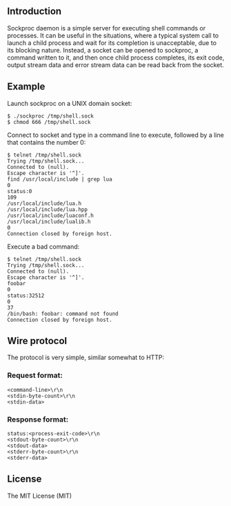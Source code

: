 ## Introduction

Sockproc daemon is a simple server for executing shell commands or processes.
It can be useful in the situations, where a typical system call to launch 
a child process and wait for its completion is unacceptable, due to its 
blocking nature. Instead, a socket can be opened to sockproc, a command 
written to it, and then once child process completes, its exit code, 
output stream data and error stream data can be read back from the socket.


## Example

Launch sockproc on a UNIX domain socket:

    $ ./sockproc /tmp/shell.sock
    $ chmod 666 /tmp/shell.sock
Connect to socket and type in a command line to execute, followed
by a line that contains the number 0:

    $ telnet /tmp/shell.sock
    Trying /tmp/shell.sock...
    Connected to (null).
    Escape character is '^]'.
    find /usr/local/include | grep lua
    0
    status:0
    109
    /usr/local/include/lua.h
    /usr/local/include/lua.hpp
    /usr/local/include/luaconf.h
    /usr/local/include/lualib.h
    0
    Connection closed by foreign host.

Execute a bad command:

    $ telnet /tmp/shell.sock
    Trying /tmp/shell.sock...
    Connected to (null).
    Escape character is '^]'.
    foobar
    0
    status:32512
    0
    37
    /bin/bash: foobar: command not found
    Connection closed by foreign host.


## Wire protocol

The protocol is very simple, similar somewhat to HTTP:

### Request format:

    <command-line>\r\n
    <stdin-byte-count>\r\n
    <stdin-data>

### Response format:

    status:<process-exit-code>\r\n
    <stdout-byte-count>\r\n
    <stdout-data>
    <stderr-byte-count>\r\n
    <stderr-data>


## License 
The MIT License (MIT)
